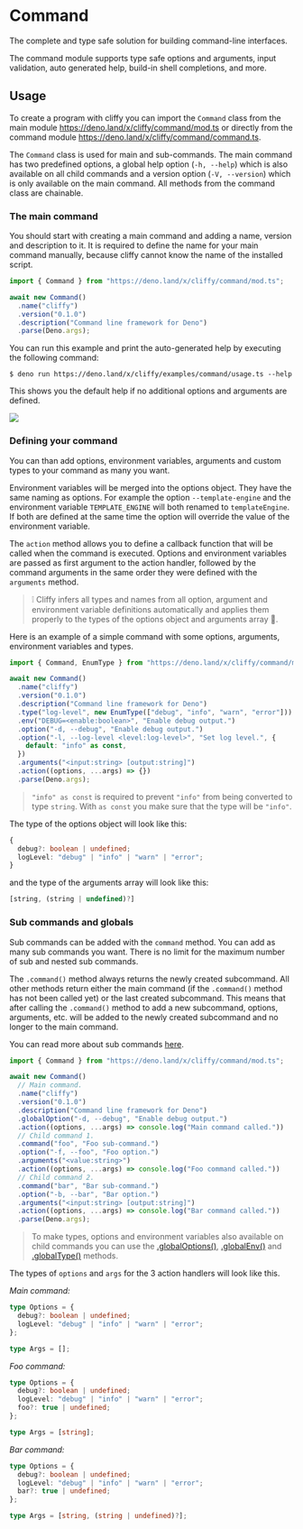 # Command

The complete and type safe solution for building command-line interfaces.

The command module supports type safe options and arguments, input validation,
auto generated help, build-in shell completions, and more.

## Usage

To create a program with cliffy you can import the `Command` class from the main
module https://deno.land/x/cliffy/command/mod.ts or directly from the command
module https://deno.land/x/cliffy/command/command.ts.

The `Command` class is used for main and sub-commands. The main command has two
predefined options, a global help option (`-h, --help`) which is also available
on all child commands and a version option (`-V, --version`) which is only
available on the main command. All methods from the command class are chainable.

### The main command

You should start with creating a main command and adding a name, version and
description to it. It is required to define the name for your main command
manually, because cliffy cannot know the name of the installed script.

```typescript
import { Command } from "https://deno.land/x/cliffy/command/mod.ts";

await new Command()
  .name("cliffy")
  .version("0.1.0")
  .description("Command line framework for Deno")
  .parse(Deno.args);
```

You can run this example and print the auto-generated help by executing the
following command:

```console
$ deno run https://deno.land/x/cliffy/examples/command/usage.ts --help
```

This shows you the default help if no additional options and arguments are
defined.

![](assets/img/usage.gif)

### Defining your command

You can than add options, environment variables, arguments and custom types to
your command as many you want.

Environment variables will be merged into the options object. They have the same
naming as options. For example the option `--template-engine` and the
environment variable `TEMPLATE_ENGINE` will both renamed to `templateEngine`. If
both are defined at the same time the option will override the value of the
environment variable.

The `action` method allows you to define a callback function that will be called
when the command is executed. Options and environment variables are passed as
first argument to the action handler, followed by the command arguments in the
same order they were defined with the `arguments` method.

> ❕ Cliffy infers all types and names from all option, argument and environment
> variable definitions automatically and applies them properly to the types of
> the options object and arguments array 🚀.

Here is an example of a simple command with some options, arguments, environment
variables and types.

```typescript
import { Command, EnumType } from "https://deno.land/x/cliffy/command/mod.ts";

await new Command()
  .name("cliffy")
  .version("0.1.0")
  .description("Command line framework for Deno")
  .type("log-level", new EnumType(["debug", "info", "warn", "error"]))
  .env("DEBUG=<enable:boolean>", "Enable debug output.")
  .option("-d, --debug", "Enable debug output.")
  .option("-l, --log-level <level:log-level>", "Set log level.", {
    default: "info" as const,
  })
  .arguments("<input:string> [output:string]")
  .action((options, ...args) => {})
  .parse(Deno.args);
```

> `"info" as const` is required to prevent `"info"` from being converted to type
> `string`. With `as const` you make sure that the type will be `"info"`.

The type of the options object will look like this:

```ts
{
  debug?: boolean | undefined;
  logLevel: "debug" | "info" | "warn" | "error";
}
```

and the type of the arguments array will look like this:

```ts
[string, (string | undefined)?]
```

### Sub commands and globals

Sub commands can be added with the `command` method. You can add as many sub
commands you want. There is no limit for the maximum number of sub and nested
sub commands.

The `.command()` method always returns the newly created subcommand. All other
methods return either the main command (if the `.command()` method has not been
called yet) or the last created subcommand. This means that after calling the
`.command()` method to add a new subcommand, options, arguments, etc. will be
added to the newly created subcommand and no longer to the main command.

You can read more about sub commands [here](./sub_commands.md).

```typescript
import { Command } from "https://deno.land/x/cliffy/command/mod.ts";

await new Command()
  // Main command.
  .name("cliffy")
  .version("0.1.0")
  .description("Command line framework for Deno")
  .globalOption("-d, --debug", "Enable debug output.")
  .action((options, ...args) => console.log("Main command called."))
  // Child command 1.
  .command("foo", "Foo sub-command.")
  .option("-f, --foo", "Foo option.")
  .arguments("<value:string>")
  .action((options, ...args) => console.log("Foo command called."))
  // Child command 2.
  .command("bar", "Bar sub-command.")
  .option("-b, --bar", "Bar option.")
  .arguments("<input:string> [output:string]")
  .action((options, ...args) => console.log("Bar command called."))
  .parse(Deno.args);
```

> To make types, options and environment variables also available on child
> commands you can use the [.globalOptions()](./options.md#global-options),
> [.globalEnv()](./environment_variables.md#global-environment-variables) and
> [.globalType()](./types.md#global-types) methods.

The types of `options` and `args` for the 3 action handlers will look like this.

_Main command:_

```ts
type Options = {
  debug?: boolean | undefined;
  logLevel: "debug" | "info" | "warn" | "error";
};

type Args = [];
```

_Foo command:_

```ts
type Options = {
  debug?: boolean | undefined;
  logLevel: "debug" | "info" | "warn" | "error";
  foo?: true | undefined;
};

type Args = [string];
```

_Bar command:_

```ts
type Options = {
  debug?: boolean | undefined;
  logLevel: "debug" | "info" | "warn" | "error";
  bar?: true | undefined;
};

type Args = [string, (string | undefined)?];
```
